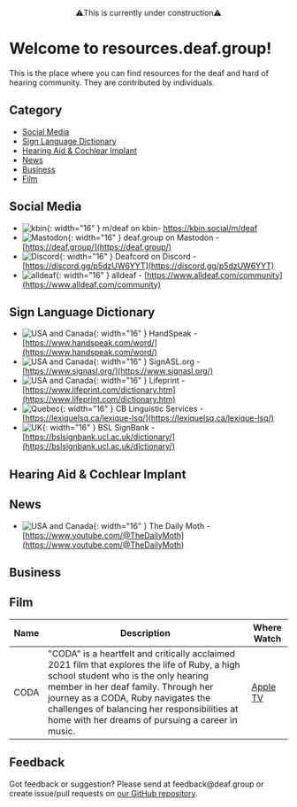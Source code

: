 <p style="text-align: center;">⚠️This is currently under construction⚠️</p>

# Welcome to resources.deaf.group!
This is the place where you can find resources for the deaf and hard of hearing community. They are contributed by individuals.

## Category
- [Social Media](#social-media)
- [Sign Language Dictionary](#sign-language-dictionary)
- [Hearing Aid & Cochlear Implant](#hearing-aid--cochlear-implant)
- [News](#news)
- [Business](#business)
- [Film](#film)

## Social Media
- ![kbin](https://kbin.social/favicon.ico){: width="16" } m/deaf on kbin- https://kbin.social/m/deaf
- ![Mastodon](https://mastodon.social/packs/media/icons/favicon-16x16-c58fdef40ced38d582d5b8eed9d15c5a.png){: width="16" } deaf.group on Mastodon - [https://deaf.group/](https://deaf.group/)
- ![Discord](https://discord.com/assets/favicon.ico){: width="16" } Deafcord on Discord - [https://discord.gg/p5dzUW6YYT](https://discord.gg/p5dzUW6YYT)
- ![alldeaf](https://www.alldeaf.com/favicon.ico){: width="16" } alldeaf - [https://www.alldeaf.com/community](https://www.alldeaf.com/community)

## Sign Language Dictionary
- ![USA and Canada](https://em-content.zobj.net/thumbs/120/openmoji/338/flag-united-states_1f1fa-1f1f8.png){: width="16" } HandSpeak - [https://www.handspeak.com/word/](https://www.handspeak.com/word/)
- ![USA and Canada](https://em-content.zobj.net/thumbs/120/openmoji/338/flag-united-states_1f1fa-1f1f8.png){: width="16" } SignASL.org - [https://www.signasl.org/](https://www.signasl.org/)
- ![USA and Canada](https://em-content.zobj.net/thumbs/120/openmoji/338/flag-united-states_1f1fa-1f1f8.png){: width="16" } Lifeprint - [https://www.lifeprint.com/dictionary.htm](https://www.lifeprint.com/dictionary.htm)
- ![Quebec](https://em-content.zobj.net/thumbs/120/openmoji/338/flag-for-quebec-caqc_1f3f4-e0063-e0061-e0071-e0063-e007f.png){: width="16" } CB Linguistic Services - [https://lexiquelsq.ca/lexique-lsq/](https://lexiquelsq.ca/lexique-lsq/)
- ![UK](https://em-content.zobj.net/thumbs/120/openmoji/338/flag-united-kingdom_1f1ec-1f1e7.png){: width="16" } BSL SignBank - [https://bslsignbank.ucl.ac.uk/dictionary/](https://bslsignbank.ucl.ac.uk/dictionary/)

## Hearing Aid & Cochlear Implant

## News
- ![USA and Canada](https://em-content.zobj.net/thumbs/120/openmoji/338/flag-united-states_1f1fa-1f1f8.png){: width="16" } The Daily Moth - [https://www.youtube.com/@TheDailyMoth](https://www.youtube.com/@TheDailyMoth)

## Business

## Film

| Name | Description | Where Watch |
|--------------|--------|--------|
| CODA | "CODA" is a heartfelt and critically acclaimed 2021 film that explores the life of Ruby, a high school student who is the only hearing member in her deaf family. Through her journey as a CODA, Ruby navigates the challenges of balancing her responsibilities at home with her dreams of pursuing a career in music. | [Apple TV](https://tv.apple.com/us/movie/coda/umc.cmc.3eh9r5iz32ggdm4ccvw5igiir) |

## Feedback
Got feedback or suggestion? Please send at <!-- fsdvwqs -->feed<!-- asdzxcwqe -->back<!-- zndoasdifg -->@<!-- dsafasdf  -->deaf.<!-- bncjdhsatuy -->group or create issue/pull requests on [our GitHub repository](https://github.com/BatteryDie/resources.deaf.group).
